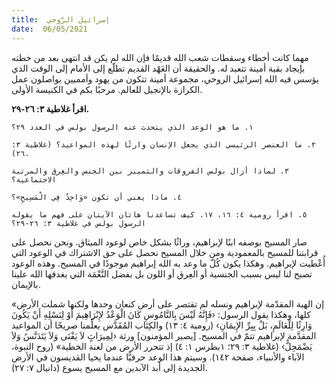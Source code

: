 ```yaml
---
title:  إسرائيل الرّوحي
date:  06/05/2021
---
```


مهما كانت أخطاء وسقطات شعب الله قديمًا فإن الله لم يكن قد انتهى بعد من خطته بإيجاد بقية أمينة تتعبد له. والحقيقة أن العَهْد القديم تطلّع إلى الأمام إلى الوقت الذي يؤسس فيه الله إسرائيل الروحي، مجموعة أمينة تتكون من يهود وأمميين يواصلون عمل الكرازة بالإنجيل للعالم.  مرحبًا بكم في الكنيسة الأولى.

**اقرأ غلاطية ٣: ٢٦-٢٩.**

`١. ما هو الوعد الذي يتحدث عنه الرسول بولس في العدد ٢٩؟`

`٢. ما العنصر الرئيسي الذي يجعل الإنسان وارثًا لهذه المواعيد؟ (غلاطية ٣: ٢٦).`

`٣. لماذا أزال بولس الفروقات والتمييز بين الجنس والعِرق والمرتبة الاجتماعية؟`

`٤. ماذا يعني أن تكون «وَاحِدٌ فِي الْمَسِيحِ»؟`

`٥. اقرأ رومية ٤: ١٦، ١٧. كيف تساعدنا هاتان الآيتان على فهم ما يقوله الرسول بولس في غلاطية ٣: ٢٦-٢٩؟`

صار المسيح بوصفه ابنًا لإبراهيم، وراثًا بشكل خاص لوعود الميثاق. ونحن نحصل على قرابتنا للمسيح بالمعمودية ومن خلال المسيح نحصل على حق الاشتراك في الوعود التي أُعْطيت لإبراهيم. وهكذا يكون كُلّ ما وعد به الله إبراهيم موجودًا في المسيح. وهذه الوعود تصبح لنا ليس بسبب الجنسية أو العِرق أو اللون بل بفضل النَّعْمَة التي يغدقها الله علينا بالإيمان.

«إن الهبة المقدّمة لإبراهيم ونسله لم تقتصر على أرض كنعان وحدها ولكنها شملت الأرض كلها، وهكذا يقول الرسول: ‹فَإِنَّهُ لَيْسَ بِالنَّامُوسِ كَانَ الْوَعْدُ لإِبْرَاهِيمَ أَوْ لِنَسْلِهِ أَنْ يَكُونَ وَارِثًا لِلْعَالَمِ، بَلْ بِبِرِّ الإِيمَانِ› (رومية ٤: ١٣) والكِتَاب المُقَدَّس يعلِّمنا صريحًا أن المواعيد المقدَّمة لإبراهيم تتمّ في المسيح. [يصير المؤمنون] ورثة ‹لِمِيرَاثٍ لاَ يَفْنَى وَلاَ يَتَدَنَّسُ وَلاَ يَضْمَحِلُّ› (غلاطية ٣: ٢٩؛ ١بطرس ١: ٤) إذ تتحرر الأرض من لعنة الخطية» (روح النبوة، الآباء والأنبياء، صفحة ١٤٢). وسيتم هذا الوعد حرفيًّا عندما يحيا القديسون في الأرض الجديدة إلى أبد الآبدين مع المسيح يسوع (دانيال ٧: ٢٧).